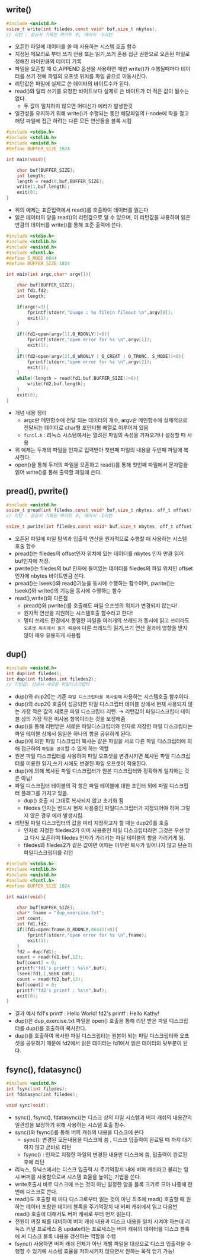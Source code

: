 ## write()

```c
#include <unistd.h>
ssize_t write(int filedes,const void* buf,size_t nbytes);
// 리턴 : 성공시 기록된 바이트 수, 에러시 -1리턴
```

- 오픈한 파일에 데이터를 쓸 때 사용하는 시스템 호출 함수
- 지정된 메모리로 부터 쓰기 전용 또는 읽기,쓰기 혼용 접근 권한으로 오픈된 파일로 정해진 바이만큼의 데이터 기록
- 파일을 오픈할 때 O_APPEND 옵션을 사용하면 매번 write()가 수행될때마다 데이터를 쓰기 전에 파일의 오프셋 위치를 파일 끝으로 이동시킨다.
- 리턴값은 파일에 실제로 쓴 데이터의 바이트수가 된다.
- read()와 달리 쓰기를 요청한 바이트보다 실제로 쓴 바이트가 더 적은 값이 될수는 없다.
  - 두 값이 일치하지 않으면 어디선가 에러가 발생한것
- 일관성을 유지하기 위해 write()가 수행되는 동안 해당파일의 i-node에 락을 걸고 해당 파일에 접근 하려는 다른 모든 연산들을 블록 시킴

```c
#include <stdio.h>
#include <stdlib.h>
#include <unistd.h>
#define BUFFER_SIZE 1024

int main(void){

    char buf[BUFFER_SIZE];
    int length;
    length = read(0,buf,BUFFER_SIZE);
    write(1,buf,length);
    exit(0);
}
```

- 위의 예제는 표준입력에서 read()를 호출하여 데이터를 읽는다
- 읽은 데이터의 양을 read()의 리턴값으로 알 수 있으며, 이 리턴값을 사용하여 읽은 만큼의 데이터를 write()를 통해 표준 출력에 쓴다.

```c
#include <stdio.h>
#include <stdlib.h>
#include <unistd.h>
#include <fcntl.h>
#define S_MODE 0644
#define BUFFER_SIZE 1024

int main(int argc,char* argv[]){

    char buf[BUFFER_SIZE];
    int fd1,fd2;
    int length;

    if(argc!=3){
        fprintf(stderr,"Usage : %s filein fileout \n",argv[0]);
        exit(1);
    }

    if((fd1=open(argv[1],O_RDONLY))<0){
        fprintf(stderr,"open error for %s \n",argv[1]);
        exit(1);
    }
    if((fd2=open(argv[2],O_WRONLY | O_CREAT | O_TRUNC, S_MODE))<0){
        fprintf(stderr,"open error for %s \n",argv[2]);
        exit(1);
    }
    while((length = read(fd1,buf,BUFFER_SIZE))>0){
        write(fd2,buf,length);
    }
    exit(0);
}
```

- 개념 내용 정리
  - argc란 메인함수에 전달 되는 데이터의 개수, argv란 메인함수에 실제적으로 전달되는 데이터로 char형 포인터형 배열로 이루어져 있음
  - `fcntl.h` : 리눅스 시스템에서는 열려진 파일의 속성을 가져오거나 설정할 때 사용
- 위 예제는 두개의 파일을 인자로 입력받아 첫번째 파일의 내용을 두번째 파일에 복사한다.
- open()을 통해 두개의 파일을 오픈하고 read()를 통해 첫번째 파일에서 문자열을 읽어 write()를 통해 출력할 파일에 쓴다.

## pread(), pwrite()

```c
#include <unistd.h>
ssize_t pread(int filedes,const void* buf,size_t nbytes, off_t offset);
// 리턴 : 성공시 기록된 바이트 수, 에러시 -1리턴

ssize_t pwrite(int filedes,const void* buf,size_t nbytes, off_t offset);
```

- 오픈된 파일에 파일 탐색과 입출력 연산을 원자적으로 수행할 때 사용하는 시스템 호출 함수
- pread()는 filedes의 offset인자 위치에 있는 데이터를 nbytes 인자 만큼 읽어 buf인자에 저장.
- pwrite()는 filedes의 buf 인자에 들어있는 데이터를 filedes의 파일 위치인 offset인자에 nbytes 바이트만큼 쓴다.
- pread()는 lseek()와 read()기능을 동시에 수행하는 함수이며, pwrite()는 lseek()와 write()의 기능을 동시에 수행하는 함수
- read(),write()와 다른점
  - pread()와 pwrite()를 호출해도 파일 오프셋의 위치가 변경되지 않는다!
  - 원자적 연산을 지원하는 시스템호출 함수라고 한다!
  - 멀티 쓰레드 환경에서 동일한 파일을 여러개의 쓰레드가 동시에 읽고 쓰더라도 `오프셋 위치에서 읽기 때문에` 다른 쓰레드의 읽기,쓰기 연산 결과에 영향을 받지 않아 매우 유용하게 사용됨

## dup()

```c
#include <unistd.h>
int dup(int filedes);
int dup(int filedes,int filedes2);
// 리턴값: 성공시 새로운 파일디스크립터
```

- dup()와 dup2()는 기존 `파일 디스크립터를 복사할때` 사용하는 시스템호출 함수이다.
- dup()와 dup2() 호출이 성공되면 파일 디스크립터 테이블 상에서 현재 사용되지 않는 가장 적은 값의 새로운 파일 디스크립터 리턴. → 리턴값이 파일디스크립터 테이블 상의 가장 작은 미사용 항목이라는 것을 보장해줌
- dup()을 통해 리턴받은 새로운 파일디스크립터와 인자로 저장한 파일 디스크립터는 파일 테이블 상에서 동일한 하나의 항을 공유하게 된다.
- dup()에 의한 파일 디스크립터 복사는 같은 파일을 서로 다른 파일 디스크립터에 의해 접근하여 `파일을 공유`할 수 있게 하는 역할
- 원본 파일 디스크립터를 사용하여 파일 오프셋을 변경시키면 복사된 파일 디스크립터를 이용한 읽기,쓰기 시에도 변경된 파일 오프셋이 적용된다.
- dup()에 의해 복사된 파일 디스크립터가 원본 디스크립터와 정확하게 일치하는 것은 아님!
- 파일 디스크립터 테이블의 각 항은 파일 테이블에 대한 포인터 외에 파일 디스크립터 플래그를 가지고 있음.
  - dup() 호출 시 그대로 복사되지 않고 초기화 됨
  - filedes 인자는 반드시 현재 사용중인 파일디스크립터가 지정되어야 하며 그렇지 않은 경우 에러 발생시킴.
- 리턴될 파일 디스크립터의 값을 미리 지정하고자 할 때는 dup2()를 호출
  - 인자로 지정한 filedes2가 이미 사용중인 파일 디스크립터라면 그것은 우선 닫고 다시 오픈하며 filedes 인자가 가리키는 파일 테이블의 항을 가리키게 됨.
  - filedes와 filedes2가 같은 값이면 이때는 아무런 복사가 일어나지 않고 단순히 파일디스크립터를 리턴

```c
#include <stdio.h>
#include <stdlib.h>
#include <unistd.h>
#include <fcntl.h>
#define BUFFER_SIZE 1024

int main(void){

    char buf[BUFFER_SIZE];
    char* fname = "dup_exercise.txt";
    int count;
    int fd1,fd2;
    if((fd1=open(fname,O_RDONLY,0644))<0){
        fprintf(stderr,"open error for %s \n",fname);
        exit(1);
    }
    fd2 = dup(fd1);
    count = read(fd1,buf,12);
    buf[count] = 0;
    printf("fd1's printf : %s\n",buf);
    lseek(fd1,1,SEEK_CUR);
    count = read(fd2,buf,12);
    buf[count] = 0;
    printf("fd2's printf : %s\n",buf);
    exit(0);
}
```

- 결과 예시
  fd1's printf : Hello World!
  fd2's printf : Hello Kathy!
- dup()은 dup_exercise.txt 파일을 open() 호출을 통해 리턴 받은 파일 디스크립터를 dup()를 호출하여 복사한다.
- dup()를 호출하여 복사한 파일 디스크립터는 원본이 되는 파일 디스크립터와 오프셋을 공유하기 때문에 fd2에서 읽은 데이터는 fd1에서 읽은 데이터의 뒷부분이 된다.

## fsync(), fdatasync()

```c
#include <unistd.h>
int fsync(int filedes);
int fdatasync(int filedes);

void sync(void);
```

- sync(), fsync(), fdatasync()는 디스크 상의 파일 시스템과 버퍼 캐쉬의 내용간의 일관성을 보장하기 위해 사용하는 시스템 호출 함수.
- sync()와 fsync()를 통해 버퍼 캐쉬의 내용을 디스크에 쓴다
  - sync(): 변경된 모든내용을 디스크에 씀 , 디스크 입출력이 완료될 때 까지 대기하지 않고 곧바로 리턴
  - fsync() : 인자로 지정한 파일의 변경된 내용만 디스크에 씀, 입출력이 완료된 후에 리턴
- 리눅스, 유닉스에서는 디스크 입출력 시 주기억장치 내에 버퍼 캐쉬라고 불리는 임시 버퍼를 사용함으로써 시스템 효율을 높이는 기법을 쓴다.
- write호출시 바로 디스크에 쓰는 것이 아닌 일정한 양을 블록 크기로 모아 나중에 한번에 디스크로 쓴다.
- read()도 호출할 때 마다 디스크로부터 읽는 것이 아닌 최초에 read() 호출할 때 원하는 데이터 포함한 데이터 블록을 주기억장치 내 버퍼 캐쉬에서 읽고 다음번 read() 호출에 대해서도 버퍼 캐쉬로 부터 먼저 읽는다.
- 전원이 꺼질 때를 대비하여 버퍼 캐쉬 내용과 디스크 내용을 일치 시켜야 하는데 리눅스 커널 프로세스 중 update라는 프로세스는 버퍼 캐쉬의 데이터를 디스크 블록에 써 디스크 블록 내용을 갱신하는 역할을 수행
- fsync() 사용하면 버퍼 캐쉬 전체가 아닌 개별 파일을 대상으로 디스크 입출력을 수행할 수 있기에 시스템 효율을 저하시키지 않으면서 원하는 목적 얻기 가능!
